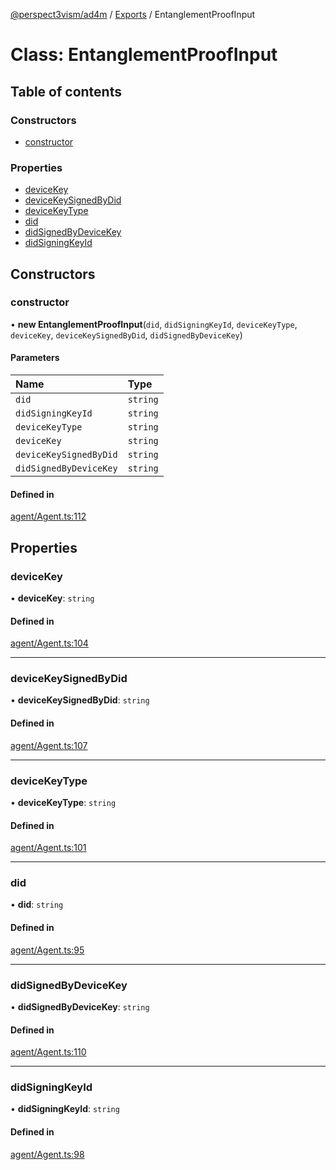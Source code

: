 [@perspect3vism/ad4m](../README.md) / [Exports](../modules.md) / EntanglementProofInput

# Class: EntanglementProofInput

## Table of contents

### Constructors

- [constructor](EntanglementProofInput.md#constructor)

### Properties

- [deviceKey](EntanglementProofInput.md#devicekey)
- [deviceKeySignedByDid](EntanglementProofInput.md#devicekeysignedbydid)
- [deviceKeyType](EntanglementProofInput.md#devicekeytype)
- [did](EntanglementProofInput.md#did)
- [didSignedByDeviceKey](EntanglementProofInput.md#didsignedbydevicekey)
- [didSigningKeyId](EntanglementProofInput.md#didsigningkeyid)

## Constructors

### constructor

• **new EntanglementProofInput**(`did`, `didSigningKeyId`, `deviceKeyType`, `deviceKey`, `deviceKeySignedByDid`, `didSignedByDeviceKey`)

#### Parameters

| Name | Type |
| :------ | :------ |
| `did` | `string` |
| `didSigningKeyId` | `string` |
| `deviceKeyType` | `string` |
| `deviceKey` | `string` |
| `deviceKeySignedByDid` | `string` |
| `didSignedByDeviceKey` | `string` |

#### Defined in

[agent/Agent.ts:112](https://github.com/perspect3vism/ad4m/blob/0f993b76/core/src/agent/Agent.ts#L112)

## Properties

### deviceKey

• **deviceKey**: `string`

#### Defined in

[agent/Agent.ts:104](https://github.com/perspect3vism/ad4m/blob/0f993b76/core/src/agent/Agent.ts#L104)

___

### deviceKeySignedByDid

• **deviceKeySignedByDid**: `string`

#### Defined in

[agent/Agent.ts:107](https://github.com/perspect3vism/ad4m/blob/0f993b76/core/src/agent/Agent.ts#L107)

___

### deviceKeyType

• **deviceKeyType**: `string`

#### Defined in

[agent/Agent.ts:101](https://github.com/perspect3vism/ad4m/blob/0f993b76/core/src/agent/Agent.ts#L101)

___

### did

• **did**: `string`

#### Defined in

[agent/Agent.ts:95](https://github.com/perspect3vism/ad4m/blob/0f993b76/core/src/agent/Agent.ts#L95)

___

### didSignedByDeviceKey

• **didSignedByDeviceKey**: `string`

#### Defined in

[agent/Agent.ts:110](https://github.com/perspect3vism/ad4m/blob/0f993b76/core/src/agent/Agent.ts#L110)

___

### didSigningKeyId

• **didSigningKeyId**: `string`

#### Defined in

[agent/Agent.ts:98](https://github.com/perspect3vism/ad4m/blob/0f993b76/core/src/agent/Agent.ts#L98)
